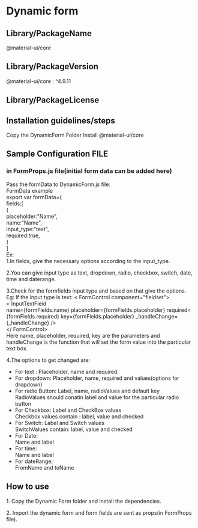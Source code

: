 # Dynamic form

## Library/PackageName
@material-ui/core

## Library/PackageVersion
@material-ui/core : ^4.9.11

## Library/PackageLicense

## Installation guidelines/steps

Copy the DynamicForm Folder
Install @material-ui/core

## Sample Configuration  FILE
### in FormProps.js file(initial form data can be added here)
Pass the formData to DynamicForm.js file:<br/>
FormData example<br/>
export var formData={ <br/>
    fields:[ <br/>
        {   <br/>
            placeholder:"Name",  <br/>
            name:"Name",  <br/>
            input_type:"text",  <br/>
            required:true, <br/>
        }  <br/>
    ]<br/>
Ex:<br/>
1.In fields, give  the necessary options according to the input_type.<br/>

2.You can give input type as text, dropdown, radio, checkbox, switch, date, time and daterange.<br/> 

3.Check for the formfields input type and based on that give the options. <br/>
Eg: If the input type is text: 
  < FormControl component="fieldset">  <br/>
    < InputTextField    
        name={formFields.name}
        placeholder={formFields.placeholder}
        required={formFields.required}
        key={formFields.placeholder}
        _handleChange={_handleChange}
    />  <br/>
  </ FormControl>  <br/>
Here name, placeholder, required, key are the parameters and handleChange is the function that will set the form value into the particular text box. <br/>

4.The options to get changed are: <br/>
- For text :
Placeholder, name and required.<br/>
- For dropdown: 
Placeholder, name, required and values(options for dropdown)<br/>
- For radio Button:
Label, name, radioValues and default key<br/>
RadioValues should conatin label and value for the particular radio button<br/>
- For Checkbox:
Label and CheckBox values<br/>
Checkbox values contain : label, value and checked <br/>
- For Switch:
Label and Switch values<br/>
SwitchValues contain: label, value and checked<br/>
- For Date:<br/>
Name and label <br/>
- For time: <br/>
Name and label <br/>
- For dateRange: <br/>
FromName and toName <br/>

## How to use
​1. Copy the Dynamic Form folder and install the dependencies.​

​2. Import the dynamic form and form fields are sent as props(in FormProps file).